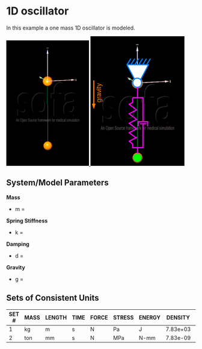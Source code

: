 # 1D oscillator
In this example a one mass 1D oscillator is modeled.

[<img
  src="mass_spring_system_sofa.png"
  width="220"
  title="one_mass_1D_oscillator">
](01_one_mass_1D_oscillator/)
[<img
  src="mass_spring_system_sofa_mechancial.png"
  width="250"
  title="one_mass_1D_oscillator_mechanical">
](01_one_mass_1D_oscillator/)

## System/Model Parameters

**Mass**
- m = 

**Spring Stiffness**
- k =

**Damping**
- d =

**Gravity**
- g =


## Sets of Consistent Units
|SET #| MASS | LENGTH | TIME | FORCE | STRESS | ENERGY | DENSITY  | YOUNG's  | GRAVITY   | 
|-----|------|--------|------|-------|--------|--------|----------|----------|-----------|
|1    | kg   | m      | s    | N     | Pa     | J      | 7.83e+03 | 2.07e+11 | 9.806     |
|2    | ton  | mm     | s    | N     | MPa    | N-mm   | 7.83e-09 | 2.07e+05 | 9.806e+03 |

